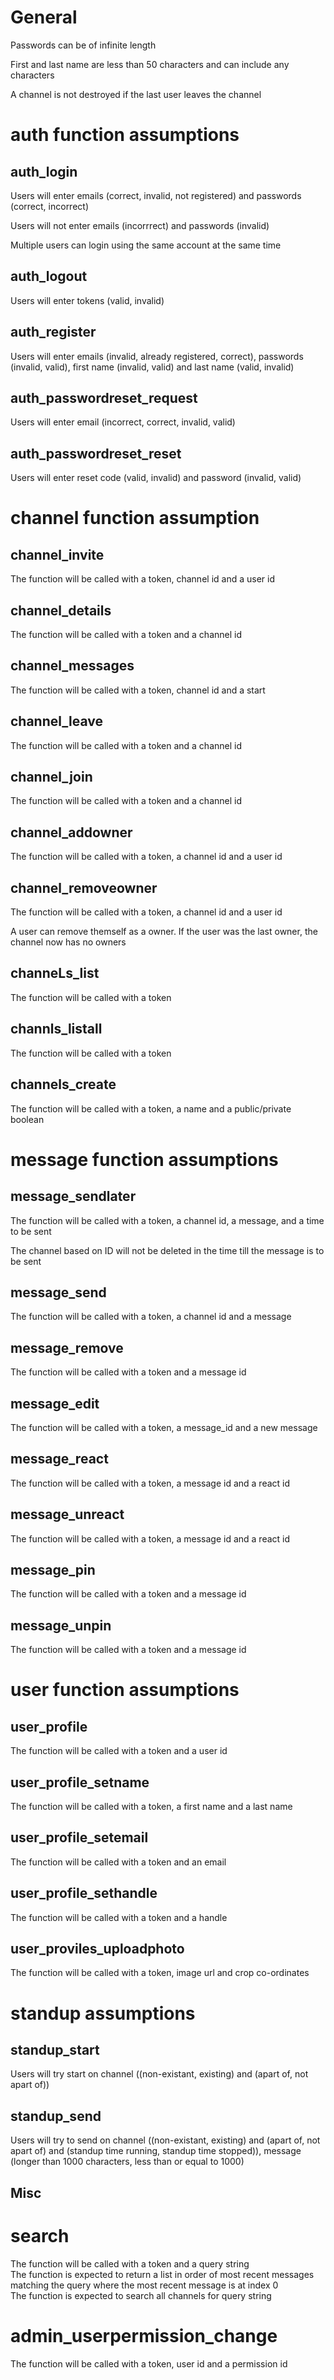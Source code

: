 # General
Passwords can be of infinite length

First and last name are less than 50 characters and can include any characters

A channel is not destroyed if the last user leaves the channel
# auth function assumptions
## auth_login
Users will enter emails (correct, invalid, not registered) and passwords (correct, incorrect)

Users will not enter emails (incorrrect) and passwords (invalid)

Multiple users can login using the same account at the same time
## auth_logout
Users will enter tokens (valid, invalid)
## auth_register
Users will enter emails (invalid, already registered, correct), passwords (invalid, valid), first name (invalid, valid) and last name (valid, invalid)
## auth_passwordreset_request
Users will enter email (incorrect, correct, invalid, valid)
## auth_passwordreset_reset
Users will enter reset code (valid, invalid) and password (invalid, valid)


# channel function assumption
## channel_invite
The function will be called with a token, channel id and a user id
## channel_details
The function will be called with a token and a channel id
## channel_messages
The function will be called with a token, channel id and a start
## channel_leave
The function will be called with a token and a channel id
## channel_join
The function will be called with a token and a channel id
## channel_addowner
The function will be called with a token, a channel id and a user id
## channel_removeowner
The function will be called with a token, a channel id and a user id

A user can remove themself as a owner. If the user was the last owner, the channel now has no owners
## channeLs_list
The function will be called with a token
## channls_listall
The function will be called with a token
## channels_create
The function will be called with a token, a name and a public/private boolean


# message function assumptions
## message_sendlater
The function will be called with a token, a channel id, a message, and a time to be sent

The channel based on ID will not be deleted in the time till the message is to be sent
## message_send
The function will be called with a token, a channel id and a message
## message_remove
The function will be called with a token and a message id
## message_edit
The function will be called with a token, a message_id and a new message
## message_react
The function will be called with a token, a message id and a react id
## message_unreact
The function will be called with a token, a message id and a react id
## message_pin
The function will be called with a token and a message id
## message_unpin
The function will be called with a token and a message id


# user function assumptions
## user_profile
The function will be called with a token and a user id
## user_profile_setname
The function will be called with a token, a first name and a last name
## user_profile_setemail
The function will be called with a token and an email
## user_profile_sethandle
The function will be called with a token and a handle
## user_proviles_uploadphoto
The function will be called with a token, image url and crop co-ordinates


# standup assumptions
## standup_start
Users will try start on channel ((non-existant, existing) and (apart of, not apart of))
## standup_send
Users will try to send on channel ((non-existant, existing) and (apart of, not apart of) and (standup time running, standup time stopped)), message (longer than 1000 characters, less than or equal to 1000)

## Misc
# search
The function will be called with a token and a query string  
The function is expected to return a list in order of most recent messages matching the query where the most recent message is at index 0  
The function is expected to search all channels for query string
# admin_userpermission_change
The function will be called with a token, user id and a permission id